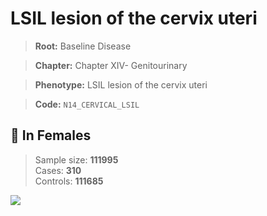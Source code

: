 # LSIL lesion of the cervix uteri

> **Root:** Baseline Disease  

> **Chapter:** Chapter XIV- Genitourinary  

> **Phenotype:** LSIL lesion of the cervix uteri  

> **Code:** `N14_CERVICAL_LSIL`

## 👩 In Females  
> Sample size: **111995**  
> Cases: **310**  
> Controls: **111685**
<img src="/Disease/Figures/ALL/Baseline/N14_CERVICAL_LSIL.png"/>
<CsvTable src="/public/Disease/Data/ALL/Baseline/LG_N14_CERVICAL_LSIL.csv" label="🔍 View full results" />
